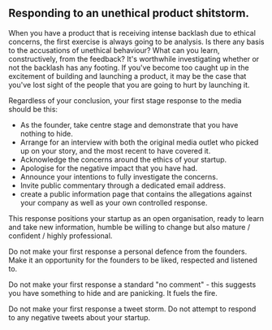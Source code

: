 ## Responding to an unethical product shitstorm.

When you have a product that is receiving intense backlash due to ethical concerns, the first exercise is always going to be analysis. Is there any basis to the accusations of unethical behaviour? What can you learn, constructively, from the feedback? It's worthwhile investigating whether or not the backlash has any footing. If you've become too caught up in the excitement of building and launching a product, it may be the case that you've lost sight of the people that you are going to hurt by launching it. 

Regardless of your conclusion, your first stage response to the media should be this:

* As the founder, take centre stage and demonstrate that you have nothing to hide.
* Arrange for an interview with both the original media outlet who picked up on your story, and the most recent to have covered it.
* Acknowledge the concerns around the ethics of your startup. 
* Apologise for the negative impact that you have had.
* Announce your intentions to fully investigate the concerns. 
* Invite public commentary through a dedicated email address.
* create a public information page that contains the allegations against your company as well as your own controlled response.

This response positions your startup as an open organisation, ready to learn and take new information, humble be willing to change but also mature / confident / highly professional. 

Do not make your first response a personal defence from the founders. Make it an opportunity for the founders to be liked, respected and listened to.

Do not make your first response a standard "no comment" - this suggests you have something to hide and are panicking. It fuels the fire. 

Do not make your first response a tweet storm. Do not attempt to respond to any negative tweets about your startup. 

